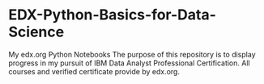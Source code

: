 # EDX-Python-Basics-for-Data-Science
My edx.org Python Notebooks
The purpose of this repository is to display progress in my pursuit of IBM Data Analyst Professional Certification. All courses and verified certificate provide by edx.org.
